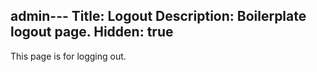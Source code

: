 admin---
Title: Logout
Description: Boilerplate logout page.
Hidden: true
---
<p>This page is for logging out.</p>
